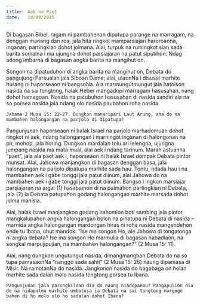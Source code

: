 ```yaml
---
title:  Aek na Paet
date:   10/08/2025
---
```


Di bagasan Bibel, ragam ni pambahenan dipatupa parange na marragam, na denggan manang dan roa, jala hita ringkot mamparsiajari haroroanna, inganan, partingkian dohot jolmana. Alai, turpuk na rumingkot sian sada barita somalna i ma ujungna dohot parsiajaran na patut siputihon. Ndag adong imbarna di bagasan angka barita na mangihut on.

Songon na dipatuduhon di angka barita na mangihut on, Debata do pangujungi Parsualan jala Siboan Dame; alai, ulaonNa i disusai marhite hurang ni haporseaon ni bangsoNa. Ala marmungutmungut jala hatoison nasida na sai tongtong, halak Heber mangadopi marragam hasusahan, nang dohot hamagoan. Nasida na patubuhon hasusahan di nasida sandiri ala na so porsea nasida jala ndang olo nasida paubahon roha nasida.

`Jahama 2 Musa 15: 22-27. Dungkon manaripari Laut Arung, aha do na mambahen halongangan na parjolo di dipatupa?`

Pangunjunan haporseaon ni halak Israel na parjolo marhadomuan dohot ringkot ni aek, ndang halongangan i marningot inganan di halongonan na pir, mohop, jala horing. Dungkon mardalan tolu ari lelengna, ujungna jumpang nasida ma mata mual, alai aek i ndang tarinum. Marah astuanna “paet”, jala ala paet aek i, haporseaon ni halak Israel dompak Debata pintor munsat. Alai, Jahowa manjangkon di bagasan denggan basa, jala halongangan na parjolo dipatupa marhite sada hau. Tontu, ndada hau i na mambahen aek i gabe tonggi jala patut diinum, alai Jahowa do na mambahen aek i gabe tonggi jala patut diinum. Bangso i ingkon marsiajar parsiajaran na arga: (1) hasabamon di na paimahon partingkian ni Debata, jala (2) ia Debata patupahon godang halongangan marhite marsada dohot jolma manisia.

Alai, halak Israel manjangkon godang hahomion boti sambing jala pintor mangkalupahon angka halongangan bolon na pinatupa ni Debata di nasida – marnida angka halongangan mardongan hiras ni roha nasida mangendehon ende tu Ibana, uhut mandok: “Ise ma songon Ho, ale Jahowa di tongatonga ni angka debata? Ise ma songon Ho marmulia di bagasan habadiaon, na songkal marpujipujian, na mambahen halongangan?” (2 Musa 15: 11).

Alai, nang dungkon ungutungut nasida, dimangmanghon Debata do na so tupa pamasaonNa “nanggo sada sahit” (2 Musa 15: 26) naung dipamasa di Misir. Na ramotanNa do nasida. Jangkonon nasida do bagabaga on holan marhite sada dalan molo nasida tongtong porsea tu Ibana.

`Pangunjunan jala parungkiloan dia do naung niadopanmu? Pangapulion dia do na nidapotmu marhite umbotosa ia Debata na sai tongtong margogo bahen di ho molo olo ho sadalan dohot Ibana?`